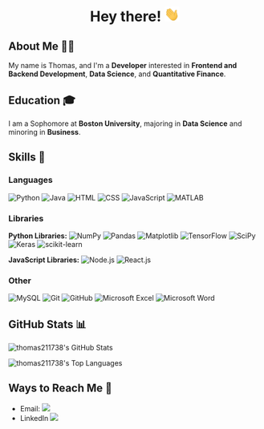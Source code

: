 
<!--
**thomas211738/thomas211738** is a ✨ _special_ ✨ repository because its `README.md` (this file) appears on your GitHub profile.

Here are some ideas to get you started:

- 🔭 I’m currently working on ...
- 🌱 I’m currently learning ...
- 👯 I’m looking to collaborate on ...
- 🤔 I’m looking for help with ...
- 💬 Ask me about ...
- 📫 How to reach me: ...
- 😄 Pronouns: ...
- ⚡ Fun fact: ...
-->

<!-- Header -->
<h1 align="center">Hey there! <img src="https://raw.githubusercontent.com/ABSphreak/ABSphreak/master/gifs/Hi.gif" width="30px"></h1>

## About Me 👨‍💻 
My name is Thomas, and I'm a **Developer** interested in **Frontend and Backend Development**, **Data Science**, and **Quantitative Finance**.

## Education 🎓
I am a Sophomore at **Boston University**, majoring in **Data Science** and minoring in **Business**.

## Skills 🚀

### Languages

![Python](https://img.shields.io/badge/Python-14354C?style=for-the-badge&logo=python&logoColor=white)
![Java](https://img.shields.io/badge/Java-ED8B00?style=for-the-badge&logo=openjdk&logoColor=white)
![HTML](https://img.shields.io/badge/HTML-E34F26?style=for-the-badge&logo=html5&logoColor=white)
![CSS](https://img.shields.io/badge/CSS-1572B6?style=for-the-badge&logo=css3&logoColor=white)
![JavaScript](https://img.shields.io/badge/JavaScript-F7DF1E?style=for-the-badge&logo=javascript&logoColor=black)
![MATLAB](https://img.shields.io/badge/MATLAB-0076A8?style=for-the-badge&logo=mathworks&logoColor=white)


### Libraries
**Python Libraries:**
![NumPy](https://img.shields.io/badge/numpy-%23013243.svg?style=for-the-badge&logo=numpy&logoColor=white)
![Pandas](https://img.shields.io/badge/pandas-%23150458.svg?style=for-the-badge&logo=pandas&logoColor=white)
![Matplotlib](https://img.shields.io/badge/Matplotlib-%23ffffff.svg?style=for-the-badge&logo=Matplotlib&logoColor=black)
![TensorFlow](https://img.shields.io/badge/TensorFlow-%23FF6F00.svg?style=for-the-badge&logo=TensorFlow&logoColor=white)
![SciPy](https://img.shields.io/badge/SciPy-%230C55A5.svg?style=for-the-badge&logo=scipy&logoColor=%white)
![Keras](https://img.shields.io/badge/Keras-%23D00000.svg?style=for-the-badge&logo=Keras&logoColor=white)
![scikit-learn](https://img.shields.io/badge/scikit--learn-%23F7931E.svg?style=for-the-badge&logo=scikit-learn&logoColor=white)

**JavaScript Libraries:**
![Node.js](https://img.shields.io/badge/Node.js-339933?style=for-the-badge&logo=node.js&logoColor=white)
![React.js](https://img.shields.io/badge/React.js-61DAFB?style=for-the-badge&logo=react&logoColor=white)


### Other
![MySQL](https://img.shields.io/badge/MySQL-005C84?style=for-the-badge&logo=mysql&logoColor=white)
![Git](https://img.shields.io/badge/git-%23F05033.svg?style=for-the-badge&logo=git&logoColor=white)
![GitHub](https://img.shields.io/badge/github-%23121011.svg?style=for-the-badge&logo=github&logoColor=white)
![Microsoft Excel](https://img.shields.io/badge/Microsoft_Excel-217346?style=for-the-badge&logo=microsoft-excel&logoColor=white)
![Microsoft Word](https://img.shields.io/badge/Microsoft_Word-2B579A?style=for-the-badge&logo=microsoft-word&logoColor=white)

## GitHub Stats 📊
<p align="left">
<img src="https://github-readme-stats.vercel.app/api?username=thomas211738&show_icons=true&theme=radical" alt="thomas211738's GitHub Stats"/>
</p>
<p align="left">
<img src="https://github-readme-stats.vercel.app/api/top-langs/?username=thomas211738&layout=compact&langs_count=8&theme=radical" alt="thomas211738's Top Languages"/>
</p>


## Ways to Reach Me 📩
- Email: <a href="mailto:thomas211738@gmail.com"><img src="https://img.shields.io/badge/Email-thomas211738@gmail.com-red"></a>&nbsp;&nbsp;
- LinkedIn <a href="https://www.linkedin.com/in/thomasyousef21/"><img src="https://img.shields.io/badge/LinkedIn-Thomas Yousef-blue"></a>&nbsp;&nbsp;
</p>
